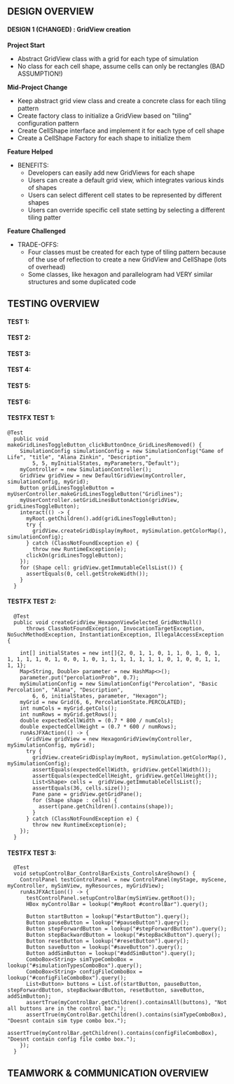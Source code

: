 ## DESIGN OVERVIEW
#### DESIGN 1 (CHANGED) : GridView creation
**Project Start**
  * Abstract GridView class with a grid for each type of simulation
  * No class for each cell shape, assume cells can only be rectangles (BAD ASSUMPTION!)

**Mid-Project Change** 
  * Keep abstract grid view class and create a concrete class for each tiling pattern
  * Create factory class to initialize a GridView based on "tiling" configuration pattern
  * Create CellShape interface and implement it for each type of cell shape
  * Create a CellShape Factory for each shape to initialize them

**Feature Helped**
* BENEFITS: 
  * Developers can easily add new GridViews for each shape
  * Users can create a default grid view, which integrates various kinds of shapes
  * Users can select different cell states to be represented by different shapes
  * Users can override specific cell state setting by selecting a different tiling patter

**Feature Challenged**
* TRADE-OFFS:
  * Four classes must be created for each type of tiling pattern because of the use of reflection to 
  create a new GridView and CellShape (lots of overhead)
  * Some classes, like hexagon and parallelogram had VERY similar structures and some duplicated code


## TESTING OVERVIEW

#### TEST 1:
#### TEST 2:
#### TEST 3:
#### TEST 4:
#### TEST 5:
#### TEST 6:

#### TESTFX TEST 1:
```angular2html
@Test
  public void makeGridLinesToggleButton_clickButtonOnce_GridLinesRemoved() {
    SimulationConfig simulationConfig = new SimulationConfig("Game of Life", "title", "Alana Zinkin", "Description",
        5, 5, myInitialStates, myParameters,"Default");
    myController = new SimulationController();
    GridView gridView = new DefaultGridView(myController, simulationConfig, myGrid);
    Button gridLinesToggleButton = myUserController.makeGridLinesToggleButton("Gridlines");
    myUserController.setGridLinesButtonAction(gridView, gridLinesToggleButton);
    interact(() -> {
      myRoot.getChildren().add(gridLinesToggleButton);
      try {
        gridView.createGridDisplay(myRoot, mySimulation.getColorMap(), simulationConfig);
      } catch (ClassNotFoundException e) {
        throw new RuntimeException(e);
      clickOn(gridLinesToggleButton);
    });
    for (Shape cell: gridView.getImmutableCellsList()) {
      assertEquals(0, cell.getStrokeWidth());
    }
  }
```
#### TESTFX TEST 2:
```angular2html
  @Test
  public void createGridView_HexagonViewSelected_GridNotNull()
      throws ClassNotFoundException, InvocationTargetException, NoSuchMethodException, InstantiationException, IllegalAccessException {

    int[] initialStates = new int[]{2, 0, 1, 1, 0, 1, 1, 0, 1, 0, 1, 1, 1, 1, 1, 0, 1, 0, 0, 1, 0, 1, 1, 1, 1, 1, 1, 1, 0, 1, 0, 0, 1, 1, 1, 1};
    Map<String, Double> parameter = new HashMap<>();
    parameter.put("percolationProb", 0.7);
    mySimulationConfig = new SimulationConfig("Percolation", "Basic Percolation", "Alana", "Description",
        6, 6, initialStates, parameter, "Hexagon");
    myGrid = new Grid(6, 6, PercolationState.PERCOLATED);
    int numCols = myGrid.getCols();
    int numRows = myGrid.getRows();
    double expectedCellWidth = (0.7 * 800 / numCols);
    double expectedCellHeight = (0.7 * 600 / numRows);
    runAsJFXAction(() -> {
      GridView gridView = new HexagonGridView(myController, mySimulationConfig, myGrid);
      try {
        gridView.createGridDisplay(myRoot, mySimulation.getColorMap(), mySimulationConfig);
        assertEquals(expectedCellWidth, gridView.getCellWidth());
        assertEquals(expectedCellHeight, gridView.getCellHeight());
        List<Shape> cells =  gridView.getImmutableCellsList();
        assertEquals(36, cells.size());
        Pane pane = gridView.getGridPane();
        for (Shape shape : cells) {
          assert(pane.getChildren().contains(shape));
        }
      } catch (ClassNotFoundException e) {
        throw new RuntimeException(e);
    });
  }
```
#### TESTFX TEST 3:
```angular2html
  @Test
  void setupControlBar_ControlBarExists_ControlsAreShown() {
    ControlPanel testControlPanel = new ControlPanel(myStage, myScene, myController, mySimView, myResources, myGridView);
    runAsJFXAction(() -> {
      testControlPanel.setupControlBar(mySimView.getRoot());
      HBox myControlBar = lookup("#myRoot #controlBar").query();

      Button startButton = lookup("#startButton").query();
      Button pauseButton = lookup("#pauseButton").query();
      Button stepForwardButton = lookup("#stepForwardButton").query();
      Button stepBackwardButton = lookup("#stepBackButton").query();
      Button resetButton = lookup("#resetButton").query();
      Button saveButton = lookup("#saveButton").query();
      Button addSimButton = lookup("#addSimButton").query();
      ComboBox<String> simTypeComboBox = lookup("#simulationTypesComboBox").query();
      ComboBox<String> configFileComboBox = lookup("#configFileComboBox").query();
      List<Button> buttons = List.of(startButton, pauseButton, stepForwardButton, stepBackwardButton, resetButton, saveButton, addSimButton);
      assertTrue(myControlBar.getChildren().containsAll(buttons), "Not all buttons are in the control bar.");
      assertTrue(myControlBar.getChildren().contains(simTypeComboBox), "Doesnt contain sim type combo box.");
      assertTrue(myControlBar.getChildren().contains(configFileComboBox), "Doesnt contain config file combo box.");
    });
  }
```

## TEAMWORK & COMMUNICATION OVERVIEW

